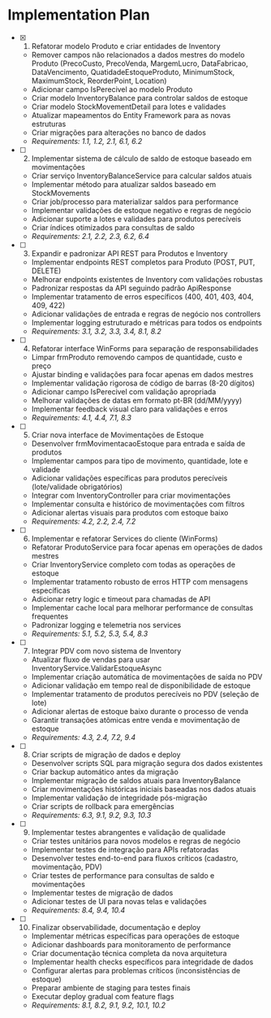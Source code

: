 # Implementation Plan

- [x] 1. Refatorar modelo Produto e criar entidades de Inventory









  - Remover campos não relacionados a dados mestres do modelo Produto (PrecoCusto, PrecoVenda, MargemLucro, DataFabricao, DataVencimento, QuatidadeEstoqueProduto, MinimumStock, MaximumStock, ReorderPoint, Location)
  - Adicionar campo IsPerecivel ao modelo Produto
  - Criar modelo InventoryBalance para controlar saldos de estoque
  - Criar modelo StockMovementDetail para lotes e validades
  - Atualizar mapeamentos do Entity Framework para as novas estruturas
  - Criar migrações para alterações no banco de dados
  - _Requirements: 1.1, 1.2, 2.1, 6.1, 6.2_

- [ ] 2. Implementar sistema de cálculo de saldo de estoque baseado em movimentações
  - Criar serviço InventoryBalanceService para calcular saldos atuais
  - Implementar método para atualizar saldos baseado em StockMovements
  - Criar job/processo para materializar saldos para performance
  - Implementar validações de estoque negativo e regras de negócio
  - Adicionar suporte a lotes e validades para produtos perecíveis
  - Criar índices otimizados para consultas de saldo
  - _Requirements: 2.1, 2.2, 2.3, 6.2, 6.4_

- [ ] 3. Expandir e padronizar API REST para Produtos e Inventory
  - Implementar endpoints REST completos para Produto (POST, PUT, DELETE)
  - Melhorar endpoints existentes de Inventory com validações robustas
  - Padronizar respostas da API seguindo padrão ApiResponse<T>
  - Implementar tratamento de erros específicos (400, 401, 403, 404, 409, 422)
  - Adicionar validações de entrada e regras de negócio nos controllers
  - Implementar logging estruturado e métricas para todos os endpoints
  - _Requirements: 3.1, 3.2, 3.3, 3.4, 8.1, 8.2_

- [ ] 4. Refatorar interface WinForms para separação de responsabilidades
  - Limpar frmProduto removendo campos de quantidade, custo e preço
  - Ajustar binding e validações para focar apenas em dados mestres
  - Implementar validação rigorosa de código de barras (8-20 dígitos)
  - Adicionar campo IsPerecivel com validação apropriada
  - Melhorar validações de datas em formato pt-BR (dd/MM/yyyy)
  - Implementar feedback visual claro para validações e erros
  - _Requirements: 4.1, 4.4, 7.1, 8.3_

- [ ] 5. Criar nova interface de Movimentações de Estoque
  - Desenvolver frmMovimentacaoEstoque para entrada e saída de produtos
  - Implementar campos para tipo de movimento, quantidade, lote e validade
  - Adicionar validações específicas para produtos perecíveis (lote/validade obrigatórios)
  - Integrar com InventoryController para criar movimentações
  - Implementar consulta e histórico de movimentações com filtros
  - Adicionar alertas visuais para produtos com estoque baixo
  - _Requirements: 4.2, 2.2, 2.4, 7.2_

- [ ] 6. Implementar e refatorar Services do cliente (WinForms)
  - Refatorar ProdutoService para focar apenas em operações de dados mestres
  - Criar InventoryService completo com todas as operações de estoque
  - Implementar tratamento robusto de erros HTTP com mensagens específicas
  - Adicionar retry logic e timeout para chamadas de API
  - Implementar cache local para melhorar performance de consultas frequentes
  - Padronizar logging e telemetria nos services
  - _Requirements: 5.1, 5.2, 5.3, 5.4, 8.3_

- [ ] 7. Integrar PDV com novo sistema de Inventory
  - Atualizar fluxo de vendas para usar InventoryService.ValidarEstoqueAsync
  - Implementar criação automática de movimentações de saída no PDV
  - Adicionar validação em tempo real de disponibilidade de estoque
  - Implementar tratamento de produtos perecíveis no PDV (seleção de lote)
  - Adicionar alertas de estoque baixo durante o processo de venda
  - Garantir transações atômicas entre venda e movimentação de estoque
  - _Requirements: 4.3, 2.4, 7.2, 9.4_

- [ ] 8. Criar scripts de migração de dados e deploy
  - Desenvolver scripts SQL para migração segura dos dados existentes
  - Criar backup automático antes da migração
  - Implementar migração de saldos atuais para InventoryBalance
  - Criar movimentações históricas iniciais baseadas nos dados atuais
  - Implementar validação de integridade pós-migração
  - Criar scripts de rollback para emergências
  - _Requirements: 6.3, 9.1, 9.2, 9.3, 10.3_

- [ ] 9. Implementar testes abrangentes e validação de qualidade
  - Criar testes unitários para novos modelos e regras de negócio
  - Implementar testes de integração para APIs refatoradas
  - Desenvolver testes end-to-end para fluxos críticos (cadastro, movimentação, PDV)
  - Criar testes de performance para consultas de saldo e movimentações
  - Implementar testes de migração de dados
  - Adicionar testes de UI para novas telas e validações
  - _Requirements: 8.4, 9.4, 10.4_

- [ ] 10. Finalizar observabilidade, documentação e deploy
  - Implementar métricas específicas para operações de estoque
  - Adicionar dashboards para monitoramento de performance
  - Criar documentação técnica completa da nova arquitetura
  - Implementar health checks específicos para integridade de dados
  - Configurar alertas para problemas críticos (inconsistências de estoque)
  - Preparar ambiente de staging para testes finais
  - Executar deploy gradual com feature flags
  - _Requirements: 8.1, 8.2, 9.1, 9.2, 10.1, 10.2_